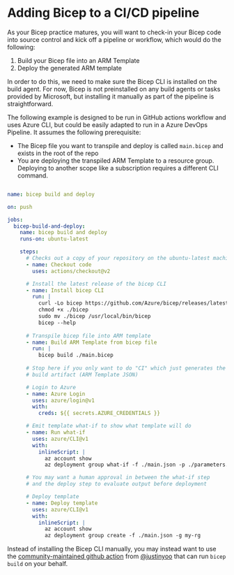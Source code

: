 # Adding Bicep to a CI/CD pipeline

As your Bicep practice matures, you will want to check-in your Bicep code into source control and kick off a pipeline or workflow, which would do the following:

1. Build your Bicep file into an ARM Template
1. Deploy the generated ARM template

In order to do this, we need to make sure the Bicep CLI is installed on the build agent. For now, Bicep is not preinstalled on any build agents or tasks provided by Microsoft, but installing it manually as part of the pipeline is straightforward.

The following example is designed to be run in GitHub actions workflow and uses Azure CLI, but could be easily adapted to run in a Azure DevOps Pipeline. It assumes the following prerequisite:

* The Bicep file you want to transpile and deploy is called `main.bicep` and exists in the root of the repo
* You are deploying the transpiled ARM Template to a resource group. Deploying to another scope like a subscription requires a different CLI command.

```yaml

name: bicep build and deploy

on: push

jobs:
  bicep-build-and-deploy:
    name: bicep build and deploy
    runs-on: ubuntu-latest

    steps:
      # Checks out a copy of your repository on the ubuntu-latest machine
      - name: Checkout code
        uses: actions/checkout@v2

      # Install the latest release of the bicep CLI
      - name: Install bicep CLI
        run: |
          curl -Lo bicep https://github.com/Azure/bicep/releases/latest/download/bicep-linux-x64
          chmod +x ./bicep
          sudo mv ./bicep /usr/local/bin/bicep
          bicep --help
           
      # Transpile bicep file into ARM template
      - name: Build ARM Template from bicep file
        run: |
          bicep build ./main.bicep
      
      # Stop here if you only want to do "CI" which just generates the 
      # build artifact (ARM Template JSON)

      # Login to Azure
      - name: Azure Login
        uses: azure/login@v1
        with:
          creds: ${{ secrets.AZURE_CREDENTIALS }} 

      # Emit template what-if to show what template will do
      - name: Run what-if
        uses: azure/CLI@v1
        with:
          inlineScript: |
            az account show
            az deployment group what-if -f ./main.json -p ./parameters.json -g my-rg

      # You may want a human approval in between the what-if step 
      # and the deploy step to evaluate output before deployment

      # Deploy template
      - name: Deploy template
        uses: azure/CLI@v1
        with:
          inlineScript: |
            az account show
            az deployment group create -f ./main.json -g my-rg
```

Instead of installing the Bicep CLI manually, you may instead want to use the [community-maintained github action](https://github.com/marketplace/actions/bicep-build) from [@justinyoo](https://github.com/justinyoo) that can run `bicep build` on your behalf.
